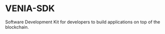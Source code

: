 # VENIA-SDK
Software Development Kit for developers to build applications on top of the blockchain.
